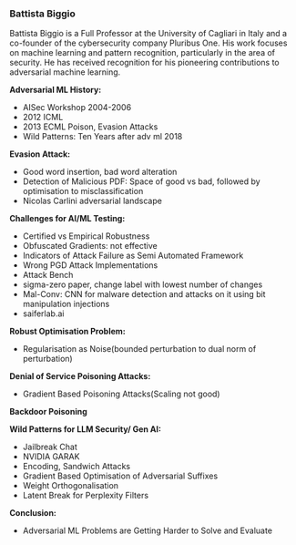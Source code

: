 ### Battista Biggio

Battista Biggio is a Full Professor at the University of Cagliari in Italy and a co-founder of the cybersecurity company Pluribus One. His work focuses on machine learning and pattern recognition, particularly in the area of security. He has received recognition for his pioneering contributions to adversarial machine learning.

**Adversarial ML History:**
- AISec Workshop 2004-2006
- 2012 ICML
- 2013 ECML Poison, Evasion Attacks
- Wild Patterns: Ten Years after adv ml 2018

**Evasion Attack:**
- Good word insertion, bad word alteration
- Detection of Malicious PDF: Space of good vs bad, followed by optimisation to misclassification
- Nicolas Carlini adversarial landscape

**Challenges for AI/ML Testing:**
- Certified vs Empirical Robustness
- Obfuscated Gradients: not effective
- Indicators of Attack Failure as Semi Automated Framework
- Wrong PGD Attack Implementations
- Attack Bench
- sigma-zero paper, change label with lowest number of changes
- Mal-Conv: CNN for malware detection and attacks on it using bit manipulation injections
- saiferlab.ai

**Robust Optimisation Problem:**
- Regularisation as Noise(bounded perturbation to dual norm of perturbation)

**Denial of Service Poisoning Attacks:**
- Gradient Based Poisoning Attacks(Scaling not good)

**Backdoor Poisoning**

**Wild Patterns for LLM Security/ Gen AI:**
- Jailbreak Chat
- NVIDIA GARAK
- Encoding, Sandwich Attacks
- Gradient Based Optimisation of Adversarial Suffixes
- Weight Orthogonalisation
- Latent Break for Perplexity Filters

**Conclusion:**
- Adversarial ML Problems are Getting Harder to Solve and Evaluate
